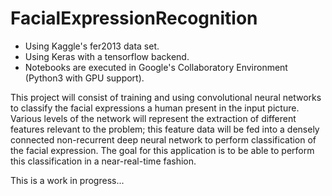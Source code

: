 # FacialExpressionRecognition

- Using Kaggle's fer2013 data set.
- Using Keras with a tensorflow backend.
- Notebooks are executed in Google's Collaboratory Environment (Python3 with GPU support).

This project will consist of training and using convolutional neural networks to classify the facial expressions a human present in the input picture. Various levels of the network will represent the extraction of different features relevant to the problem; this feature data will be fed into a densely connected non-recurrent deep neural network to perform classification of the facial expression. The goal for this application is to be able to perform this classification in a near-real-time fashion. 


This is a work in progress...
